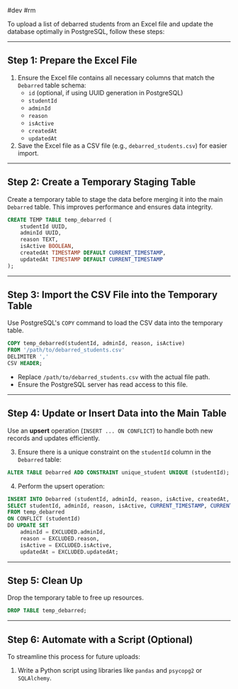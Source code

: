 #dev #rm 

To upload a list of debarred students from an Excel file and update the database optimally in PostgreSQL, follow these steps:

---
## **Step 1: Prepare the Excel File**

1. Ensure the Excel file contains all necessary columns that match the `Debarred` table schema:
	- `id` (optional, if using UUID generation in PostgreSQL)
	- `studentId`
	- `adminId`
	- `reason`
	- `isActive`
	- `createdAt`
	- `updatedAt`
2. Save the Excel file as a CSV file (e.g., `debarred_students.csv`) for easier import.

---
## **Step 2: Create a Temporary Staging Table**

Create a temporary table to stage the data before merging it into the main `Debarred` table. This improves performance and ensures data integrity.

```sql
CREATE TEMP TABLE temp_debarred (
    studentId UUID,
    adminId UUID,
    reason TEXT,
    isActive BOOLEAN,
    createdAt TIMESTAMP DEFAULT CURRENT_TIMESTAMP,
    updatedAt TIMESTAMP DEFAULT CURRENT_TIMESTAMP
);
```

---
## **Step 3: Import the CSV File into the Temporary Table**

Use PostgreSQL's `COPY` command to load the CSV data into the temporary table.

```sql
COPY temp_debarred(studentId, adminId, reason, isActive)
FROM '/path/to/debarred_students.csv'
DELIMITER ','
CSV HEADER;
```

- Replace `/path/to/debarred_students.csv` with the actual file path.
- Ensure the PostgreSQL server has read access to this file.

---
## **Step 4: Update or Insert Data into the Main Table**

Use an **upsert** operation (`INSERT ... ON CONFLICT`) to handle both new records and updates efficiently.

3. Ensure there is a unique constraint on the `studentId` column in the `Debarred` table:

```sql
ALTER TABLE Debarred ADD CONSTRAINT unique_student UNIQUE (studentId);
```

4. Perform the upsert operation:

```sql
INSERT INTO Debarred (studentId, adminId, reason, isActive, createdAt, updatedAt)
SELECT studentId, adminId, reason, isActive, CURRENT_TIMESTAMP, CURRENT_TIMESTAMP
FROM temp_debarred
ON CONFLICT (studentId)
DO UPDATE SET
    adminId = EXCLUDED.adminId,
    reason = EXCLUDED.reason,
    isActive = EXCLUDED.isActive,
    updatedAt = EXCLUDED.updatedAt;
```

---
## **Step 5: Clean Up**

Drop the temporary table to free up resources.

```sql
DROP TABLE temp_debarred;
```

---
## Step 6: Automate with a Script (Optional)

To streamline this process for future uploads:
1. Write a Python script using libraries like `pandas` and `psycopg2` or `SQLAlchemy`.

